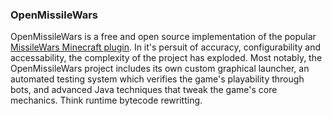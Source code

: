 ### OpenMissileWars

OpenMissileWars is a free and open source implementation of the popular [MissileWars Minecraft plugin](https://www.youtube.com/watch?v=wMCrEs1yW9w).
In it's persuit of accuracy, configurability and accessability, the complexity of the project has exploded.
Most notably, the OpenMissileWars project includes its own custom graphical launcher, an automated testing system which verifies the game's playability through bots, and advanced Java techniques that tweak the game's core mechanics. Think runtime bytecode rewritting.
